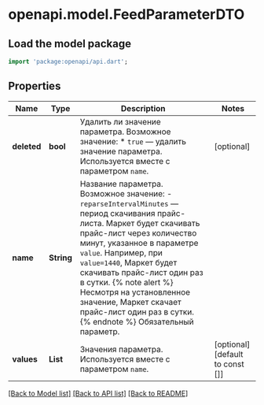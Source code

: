 # openapi.model.FeedParameterDTO

## Load the model package
```dart
import 'package:openapi/api.dart';
```

## Properties
Name | Type | Description | Notes
------------ | ------------- | ------------- | -------------
**deleted** | **bool** | Удалить ли значение параметра.  Возможное значение: * `true` — удалить значение параметра.  Используется вместе с параметром `name`.  | [optional] 
**name** | **String** | Название параметра.  Возможное значение: - `reparseIntervalMinutes` — период скачивания прайс-листа. Маркет будет скачивать прайс-лист через количество минут, указанное в параметре `value`. Например, при `value=1440`, Маркет будет скачивать прайс-лист один раз в сутки.  {% note alert %}  Несмотря на установленное значение, Маркет скачает прайс-лист один раз в сутки.  {% endnote %}  Обязательный параметр.  | 
**values** | **List<int>** | Значения параметра.  Используется вместе с параметром `name`.  | [optional] [default to const []]

[[Back to Model list]](../README.md#documentation-for-models) [[Back to API list]](../README.md#documentation-for-api-endpoints) [[Back to README]](../README.md)



